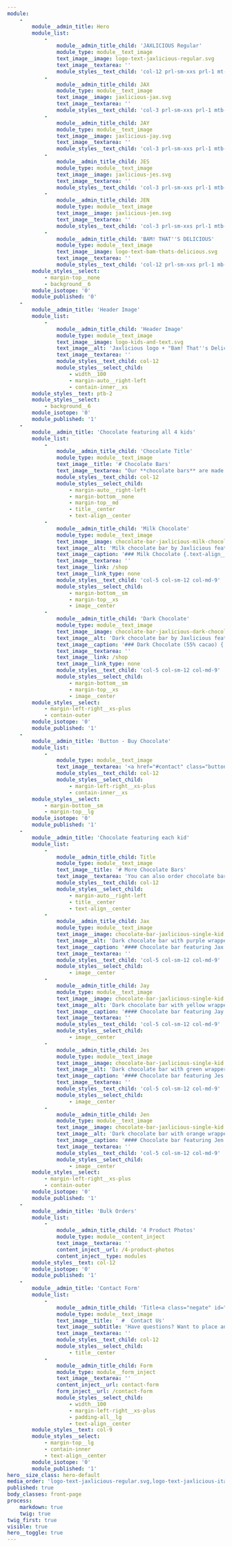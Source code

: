 ```yaml
---
module:
    -
        module__admin_title: Hero
        module_list:
            -
                module__admin_title_child: 'JAXLICIOUS Regular'
                module_type: module__text_image
                text_image__image: logo-text-jaxlicious-regular.svg
                text_image__textarea: ''
                module_styles__text_child: 'col-12 prl-sm-xxs prl-1 mt-3'
            -
                module__admin_title_child: JAX
                module_type: module__text_image
                text_image__image: jaxlicious-jax.svg
                text_image__textarea: ''
                module_styles__text_child: 'col-3 prl-sm-xxs prl-1 mtb-1'
            -
                module__admin_title_child: JAY
                module_type: module__text_image
                text_image__image: jaxlicious-jay.svg
                text_image__textarea: ''
                module_styles__text_child: 'col-3 prl-sm-xxs prl-1 mtb-1'
            -
                module__admin_title_child: JES
                module_type: module__text_image
                text_image__image: jaxlicious-jes.svg
                text_image__textarea: ''
                module_styles__text_child: 'col-3 prl-sm-xxs prl-1 mtb-1'
            -
                module__admin_title_child: JEN
                module_type: module__text_image
                text_image__image: jaxlicious-jen.svg
                text_image__textarea: ''
                module_styles__text_child: 'col-3 prl-sm-xxs prl-1 mtb-1'
            -
                module__admin_title_child: 'BAM! THAT''S DELICIOUS'
                module_type: module__text_image
                text_image__image: logo-text-bam-thats-delicious.svg
                text_image__textarea: ''
                module_styles__text_child: 'col-12 prl-sm-xxs prl-1 mb-3'
        module_styles__select:
            - margin-top__none
            - background__6
        module_isotope: '0'
        module_published: '0'
    -
        module__admin_title: 'Header Image'
        module_list:
            -
                module__admin_title_child: 'Header Image'
                module_type: module__text_image
                text_image__image: logo-kids-and-text.svg
                text_image__alt: 'Jaxlicious logo + "Bam! That''s Delicious" tagline featuring all four kids'
                text_image__textarea: ''
                module_styles__text_child: col-12
                module_styles__select_child:
                    - width__100
                    - margin-auto__right-left
                    - contain-inner__xs
        module_styles__text: ptb-2
        module_styles__select:
            - background__6
        module_isotope: '0'
        module_published: '1'
    -
        module__admin_title: 'Chocolate featuring all 4 kids'
        module_list:
            -
                module__admin_title_child: 'Chocolate Title'
                module_type: module__text_image
                text_image__title: '# Chocolate Bars'
                text_image__textarea: "Our **chocolate bars** are made from real ingredients like **cocoa butter**, **cocoa liquor**, and **natural vanilla**. The result is a rich, smooth and **delicious chocolate**.\r\n\r\nThey come in **6 different colors**.  The red and blue wrappers feature all four kids."
                module_styles__text_child: col-12
                module_styles__select_child:
                    - margin-auto__right-left
                    - margin-bottom__none
                    - margin-top__md
                    - title__center
                    - text-align__center
            -
                module__admin_title_child: 'Milk Chocolate'
                module_type: module__text_image
                text_image__image: chocolate-bar-jaxlicious-milk-chocolate-all-kids-front.jpg
                text_image__alt: 'Milk chocolate bar by Jaxlicious featuring all kids'
                text_image__caption: '### Milk Chocolate {.text-align__left}'
                text_image__textarea: ''
                text_image__link: /shop
                text_image__link_type: none
                module_styles__text_child: 'col-5 col-sm-12 col-md-9'
                module_styles__select_child:
                    - margin-bottom__sm
                    - margin-top__xs
                    - image__center
            -
                module__admin_title_child: 'Dark Chocolate'
                module_type: module__text_image
                text_image__image: chocolate-bar-jaxlicious-dark-chocolate-all-kids-front.jpg
                text_image__alt: 'Dark chocolate bar by Jaxlicious featuring all kids'
                text_image__caption: '### Dark Chocolate (55% cacao) {.text-align__left}'
                text_image__textarea: ''
                text_image__link: /shop
                text_image__link_type: none
                module_styles__text_child: 'col-5 col-sm-12 col-md-9'
                module_styles__select_child:
                    - margin-bottom__sm
                    - margin-top__xs
                    - image__center
        module_styles__select:
            - margin-left-right__xs-plus
            - contain-outer
        module_isotope: '0'
        module_published: '1'
    -
        module__admin_title: 'Button - Buy Chocolate'
        module_list:
            -
                module_type: module__text_image
                text_image__textarea: '<a href="#contact" class="button button__md button__full-width button__center">Contact us to place your order</a>'
                module_styles__text_child: col-12
                module_styles__select_child:
                    - margin-left-right__xs-plus
                    - contain-inner__xs
        module_styles__select:
            - margin-bottom__sm
            - margin-top__lg
        module_isotope: '0'
        module_published: '1'
    -
        module__admin_title: 'Chocolate featuring each kid'
        module_list:
            -
                module__admin_title_child: Title
                module_type: module__text_image
                text_image__title: '# More Chocolate Bars'
                text_image__textarea: 'You can also order chocolate bars featuring your favorite Jaxlicious kid.'
                module_styles__text_child: col-12
                module_styles__select_child:
                    - margin-auto__right-left
                    - title__center
                    - text-align__center
            -
                module__admin_title_child: Jax
                module_type: module__text_image
                text_image__image: chocolate-bar-jaxlicious-single-kid.jpg
                text_image__alt: 'Dark chocolate bar with purple wrapper featuring the boy Jax'
                text_image__caption: '#### Chocolate bar featuring Jax'
                text_image__textarea: ''
                module_styles__text_child: 'col-5 col-sm-12 col-md-9'
                module_styles__select_child:
                    - image__center
            -
                module__admin_title_child: Jay
                module_type: module__text_image
                text_image__image: chocolate-bar-jaxlicious-single-kid.jpg
                text_image__alt: 'Dark chocolate bar with yellow wrapper featuring the boy Jay'
                text_image__caption: '#### Chocolate bar featuring Jay'
                text_image__textarea: ''
                module_styles__text_child: 'col-5 col-sm-12 col-md-9'
                module_styles__select_child:
                    - image__center
            -
                module__admin_title_child: Jes
                module_type: module__text_image
                text_image__image: chocolate-bar-jaxlicious-single-kid.jpg
                text_image__alt: 'Dark chocolate bar with green wrapper featuring the girl Jes'
                text_image__caption: '#### Chocolate bar featuring Jes'
                text_image__textarea: ''
                module_styles__text_child: 'col-5 col-sm-12 col-md-9'
                module_styles__select_child:
                    - image__center
            -
                module__admin_title_child: Jen
                module_type: module__text_image
                text_image__image: chocolate-bar-jaxlicious-single-kid.jpg
                text_image__alt: 'Dark chocolate bar with orange wrapper featuring the girl Jen'
                text_image__caption: '#### Chocolate bar featuring Jen'
                text_image__textarea: ''
                module_styles__text_child: 'col-5 col-sm-12 col-md-9'
                module_styles__select_child:
                    - image__center
        module_styles__select:
            - margin-left-right__xs-plus
            - contain-outer
        module_isotope: '0'
        module_published: '1'
    -
        module__admin_title: 'Bulk Orders'
        module_list:
            -
                module__admin_title_child: '4 Product Photos'
                module_type: module__content_inject
                text_image__textarea: ''
                content_inject__url: /4-product-photos
                content_inject__type: modules
        module_styles__text: col-12
        module_isotope: '0'
        module_published: '1'
    -
        module__admin_title: 'Contact Form'
        module_list:
            -
                module__admin_title_child: 'Title<a class="negate" id="contact-form" name="contact-form">'
                module_type: module__text_image
                text_image__title: ' #  Contact Us'
                text_image__subtitle: 'Have questions? Want to place an order? Let us know how we can help!'
                text_image__textarea: ''
                module_styles__text_child: col-12
                module_styles__select_child:
                    - title__center
            -
                module__admin_title_child: Form
                module_type: module__form_inject
                text_image__textarea: ''
                content_inject__url: contact-form
                form_inject__url: /contact-form
                module_styles__select_child:
                    - width__100
                    - margin-left-right__xs-plus
                    - padding-all__lg
                    - text-align__center
        module_styles__text: col-9
        module_styles__select:
            - margin-top__lg
            - contain-inner
            - text-align__center
        module_isotope: '0'
        module_published: '1'
hero__size_class: hero-default
media_order: 'logo-text-jaxlicious-regular.svg,logo-text-jaxlicious-italic.svg,logo-text-bam-thats-delicious.svg,jaxlicious-jax.svg,jaxlicious-jay.svg,jaxlicious-jen.svg,jaxlicious-jes.svg,logo-kids-and-text.svg,header.jpg,chocolate-bar-jaxlicious-milk-chocolate-all-kids-front.jpg,chocolate-bar-jaxlicious-dark-chocolate-all-kids-front.jpg,chocolate-bar-jaxlicious-single-kid.jpg'
published: true
body_classes: front-page
process:
    markdown: true
    twig: true
twig_first: true
visible: true
hero__toggle: true
---
```


